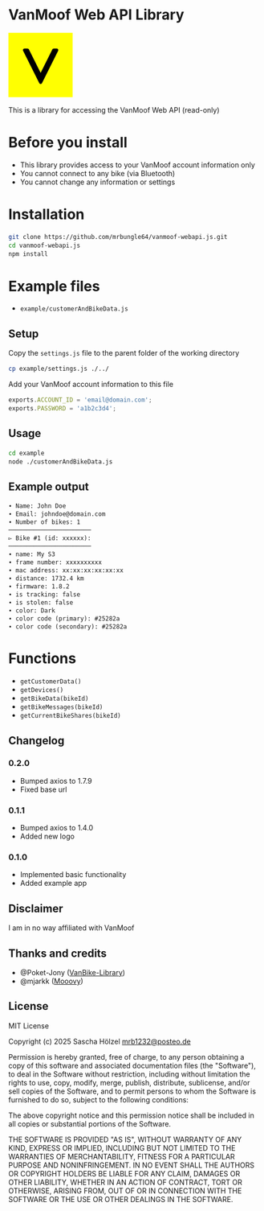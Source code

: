 # VanMoof Web API Library

![S3](./vanmoof.png)

This is a library for accessing the VanMoof Web API (read-only)

# Before you install

* This library provides access to your VanMoof account information only
* You cannot connect to any bike (via Bluetooth)
* You cannot change any information or settings

# Installation

```bash
git clone https://github.com/mrbungle64/vanmoof-webapi.js.git
cd vanmoof-webapi.js
npm install
```

# Example files

* `example/customerAndBikeData.js`

## Setup

Copy the `settings.js` file to the parent folder of the working directory

```bash
cp example/settings.js ./../
```

Add your VanMoof account information to this file
```js
exports.ACCOUNT_ID = 'email@domain.com';
exports.PASSWORD = 'a1b2c3d4';
```

## Usage

```bash
cd example
node ./customerAndBikeData.js
```

## Example output

```
∙ Name: John Doe
∙ Email: johndoe@domain.com
∙ Number of bikes: 1
───────────────────────
▻ Bike #1 (id: xxxxxx):
───────────────────────
∙ name: My S3
∙ frame number: xxxxxxxxxx
∙ mac address: xx:xx:xx:xx:xx:xx
∙ distance: 1732.4 km
∙ firmware: 1.8.2
∙ is tracking: false
∙ is stolen: false
∙ color: Dark
∙ color code (primary): #25282a
∙ color code (secondary): #25282a
```

# Functions

* `getCustomerData()`
* `getDevices()`
* `getBikeData(bikeId)`
* `getBikeMessages(bikeId)`
* `getCurrentBikeShares(bikeId)`

## Changelog

### 0.2.0

* Bumped axios to 1.7.9
* Fixed base url

### 0.1.1

* Bumped axios to 1.4.0
* Added new logo

### 0.1.0

* Implemented basic functionality
* Added example app

## Disclaimer

I am in no way affiliated with VanMoof

## Thanks and credits

* @Poket-Jony ([VanBike-Library](https://github.com/Poket-Jony/vanbike-lib))
* @mjarkk ([Mooovy](https://github.com/mjarkk/vanmoof-web-controller))

## License

MIT License

Copyright (c) 2025 Sascha Hölzel <mrb1232@posteo.de>

Permission is hereby granted, free of charge, to any person obtaining a copy
of this software and associated documentation files (the "Software"), to deal
in the Software without restriction, including without limitation the rights
to use, copy, modify, merge, publish, distribute, sublicense, and/or sell
copies of the Software, and to permit persons to whom the Software is
furnished to do so, subject to the following conditions:

The above copyright notice and this permission notice shall be included in all
copies or substantial portions of the Software.

THE SOFTWARE IS PROVIDED "AS IS", WITHOUT WARRANTY OF ANY KIND, EXPRESS OR
IMPLIED, INCLUDING BUT NOT LIMITED TO THE WARRANTIES OF MERCHANTABILITY,
FITNESS FOR A PARTICULAR PURPOSE AND NONINFRINGEMENT. IN NO EVENT SHALL THE
AUTHORS OR COPYRIGHT HOLDERS BE LIABLE FOR ANY CLAIM, DAMAGES OR OTHER
LIABILITY, WHETHER IN AN ACTION OF CONTRACT, TORT OR OTHERWISE, ARISING FROM,
OUT OF OR IN CONNECTION WITH THE SOFTWARE OR THE USE OR OTHER DEALINGS IN THE
SOFTWARE.
